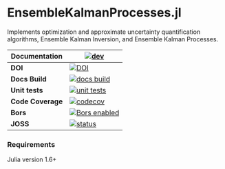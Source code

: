 # EnsembleKalmanProcesses.jl
Implements optimization and approximate uncertainty quantification algorithms, Ensemble Kalman Inversion, and Ensemble Kalman Processes.


| **Documentation**    | [![dev][docs-latest-img]][docs-latest-url]       |
|----------------------|--------------------------------------------------|
| **DOI**              | [![DOI][zenodo-img]][zenodo-latest-url]          |
| **Docs Build**       | [![docs build][docs-bld-img]][docs-bld-url]      |
| **Unit tests**       | [![unit tests][unit-tests-img]][unit-tests-url]  |
| **Code Coverage**    | [![codecov][codecov-img]][codecov-url]           |
| **Bors**             | [![Bors enabled][bors-img]][bors-url]            |
| **JOSS**             | [![status][joss-img]][joss-url]                  |

[zenodo-img]: https://zenodo.org/badge/DOI/10.5281/zenodo.6382967.svg
[zenodo-latest-url]: https://doi.org/10.5281/zenodo.6382967

[docs-latest-img]: https://img.shields.io/badge/docs-latest-blue.svg
[docs-latest-url]: https://CliMA.github.io/EnsembleKalmanProcesses.jl/dev/

[docs-bld-img]: https://github.com/CliMA/EnsembleKalmanProcesses.jl/actions/workflows/Docs.yml/badge.svg?branch=main
[docs-bld-url]: https://github.com/CliMA/EnsembleKalmanProcesses.jl/actions/workflows/Docs.yml

[unit-tests-img]: https://github.com/CliMA/EnsembleKalmanProcesses.jl/actions/workflows/Tests.yml/badge.svg?branch=main
[unit-tests-url]: https://github.com/CliMA/EnsembleKalmanProcesses.jl/actions/workflows/Tests.yml

[bors-img]: https://bors.tech/images/badge_small.svg
[bors-url]: https://app.bors.tech/repositories/32227

[codecov-img]: https://codecov.io/gh/CliMA/EnsembleKalmanProcesses.jl/branch/main/graph/badge.svg
[codecov-url]: https://codecov.io/gh/CliMA/EnsembleKalmanProcesses.jl

[joss-img]: https://joss.theoj.org/papers/5cb2d4c6af8840af61b44071ae1e672a/status.svg
[joss-url]: https://joss.theoj.org/papers/5cb2d4c6af8840af61b44071ae1e672a

### Requirements
Julia version 1.6+ 

